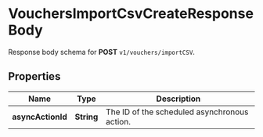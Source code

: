

# VouchersImportCsvCreateResponseBody

Response body schema for **POST** `v1/vouchers/importCSV`.

## Properties

| Name | Type | Description |
|------------ | ------------- | ------------- |
|**asyncActionId** | **String** | The ID of the scheduled asynchronous action. |



